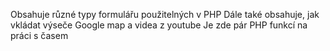 Obsahuje různé typy formulářu použitelných v PHP
Dále také obsahuje, jak vkládat výseče Google map a videa z youtube
Je zde pár PHP funkcí na práci s časem
